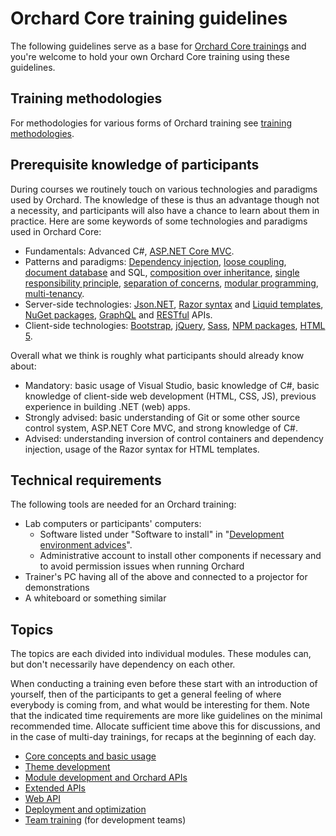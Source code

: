 # Orchard Core training guidelines

The following guidelines serve as a base for [Orchard Core trainings](https://orcharddojo.net/orchard-training) and you're welcome to hold your own Orchard Core training using these guidelines.

## Training methodologies

For methodologies for various forms of Orchard training see [training methodologies](TrainingMethodologies).

## Prerequisite knowledge of participants

During courses we routinely touch on various technologies and paradigms used by Orchard. The knowledge of these is thus an advantage though not a necessity, and participants will also have a chance to learn about them in practice. Here are some keywords of some technologies and paradigms used in Orchard Core:

- Fundamentals: Advanced C#, [ASP.NET Core MVC](https://docs.microsoft.com/en-us/aspnet/core/mvc/overview).
- Patterns and paradigms: [Dependency injection](http://en.wikipedia.org/wiki/Dependency_injection), [loose coupling](http://en.wikipedia.org/wiki/Loose_coupling), [document database](https://en.wikipedia.org/wiki/Document-oriented_database) and SQL, [composition over inheritance](http://en.wikipedia.org/wiki/Composition_over_inheritance), [single responsibility principle](http://en.wikipedia.org/wiki/Single_responsibility_principle), [separation of concerns](http://en.wikipedia.org/wiki/Separation_of_concerns), [modular programming](https://en.wikipedia.org/wiki/Modular_programming), [multi-tenancy](https://en.wikipedia.org/wiki/Multitenancy).
- Server-side technologies: [Json.NET](https://www.newtonsoft.com/json), [Razor syntax](https://docs.microsoft.com/en-us/aspnet/core/mvc/views/razor) and [Liquid templates](https://shopify.github.io/liquid/), [NuGet packages](https://nuget.org/), [GraphQL](https://graphql.org/) and [RESTful](https://restfulapi.net/) APIs.
- Client-side technologies: [Bootstrap](https://getbootstrap.com/), [jQuery](https://jquery.com/), [Sass](https://sass-lang.com/), [NPM packages](https://www.npmjs.com/), [HTML 5](https://en.wikipedia.org/wiki/HTML5).

Overall what we think is roughly what participants should already know about:

- Mandatory: basic usage of Visual Studio, basic knowledge of C#, basic knowledge of client-side web development (HTML, CSS, JS), previous experience in building .NET (web) apps.
- Strongly advised: basic understanding of Git or some other source control system, ASP.NET Core MVC, and strong knowledge of C#.
- Advised: understanding inversion of control containers and dependency injection, usage of the Razor syntax for HTML templates.

## Technical requirements

The following tools are needed for an Orchard training:

- Lab computers or participants' computers:
  - Software listed under "Software to install" in "[Development environment advices](../DevelopmentGuidelines/DevelopmentEnvironment)".
  - Administrative account to install other components if necessary and to avoid permission issues when running Orchard
- Trainer's PC having all of the above and connected to a projector for demonstrations
- A whiteboard or something similar

## Topics

The topics are each divided into individual modules. These modules can, but don't necessarily have dependency on each other.

When conducting a training even before these start with an introduction of yourself, then of the participants to get a general feeling of where everybody is coming from, and what would be interesting for them. Note that the indicated time requirements are more like guidelines on the minimal recommended time. Allocate sufficient time above this for discussions, and in the case of multi-day trainings, for recaps at the beginning of each day.

- [Core concepts and basic usage](CoreConceptsAndBasicUsage/)
- [Theme development](ThemeDevelopment/)
- [Module development and Orchard APIs](ModuleDevelopmentAndApis/)
- [Extended APIs](ExtendedApis/)
- [Web API](WebApi/)
- [Deployment and optimization](DeploymentAndOptimization/)
- [Team training](TeamTraining/) (for development teams)
